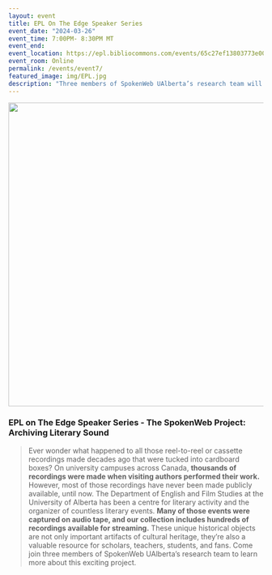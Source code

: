 ```yaml
---
layout: event 
title: EPL On The Edge Speaker Series
event_date: "2024-03-26"
event_time: 7:00PM- 8:30PM MT 
event_end: 
event_location: https://epl.bibliocommons.com/events/65c27ef13803773e0030b677
event_room: Online
permalink: /events/event7/
featured_image: img/EPL.jpg
description: "Three members of SpokenWeb UAlberta’s research team will be speaking about their work"
---
```


<div class = "figure">
  <img src="{{ 'img/EPL.jpg' | absolute_url }}" width="600" />
</div>


<h3>EPL on The Edge Speaker Series - The SpokenWeb Project: Archiving Literary Sound
</h3>



>Ever wonder what happened to all those reel-to-reel or cassette recordings made decades ago that were tucked into cardboard boxes? On university campuses across Canada, **thousands of recordings were made when visiting authors performed their work.** However, most of those recordings have never been made publicly available, until now. The Department of English and Film Studies at the University of Alberta has been a centre for literary activity and the organizer of countless literary events. **Many of those events were captured on audio tape, and our collection includes hundreds of recordings available for streaming.** These unique historical objects are not only important artifacts of cultural heritage, they’re also a valuable resource for scholars, teachers, students, and fans. Come join three members of SpokenWeb UAlberta’s research team to learn more about this exciting project.




